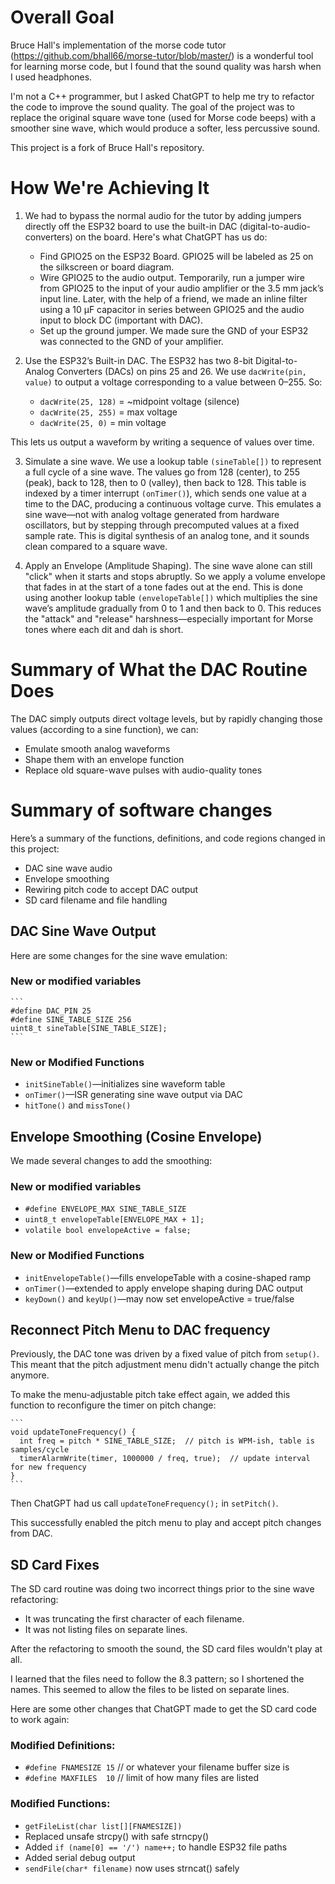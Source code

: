 # Overall Goal

Bruce Hall's implementation of the morse code tutor (https://github.com/bhall66/morse-tutor/blob/master/) is a wonderful tool for learning morse code, but I found that the sound 
quality was harsh when I used headphones.

I'm not a C++ programmer, but I asked ChatGPT to help me try to refactor the code to improve the sound quality. The goal of the project was to replace the original square wave 
tone (used for Morse code beeps) with a smoother sine wave, which would produce a softer, less percussive sound.

This project is a fork of Bruce Hall's repository.

# How We're Achieving It

1. We had to bypass the normal audio for the tutor by adding jumpers directly off the ESP32 board to use the built-in DAC (digital-to-audio-converters) on 
the board. Here's what ChatGPT has us do:

    * Find GPIO25 on the ESP32 Board. GPIO25 will be labeled as 25 on the silkscreen or board diagram.
    * Wire GPIO25 to the audio output. Temporarily, run a jumper wire from GPIO25 to the input of your audio amplifier or the 3.5 mm jack’s input line. Later, with the help of a friend, we made an inline filter using a 10 µF capacitor in series between GPIO25 and the audio input to block DC (important with DAC).
    * Set up the ground jumper. We made sure the GND of your ESP32 was connected to the GND of your amplifier.

2. Use the ESP32’s Built-in DAC. The ESP32 has two 8-bit Digital-to-Analog Converters (DACs) on pins 25 and 26. We use `dacWrite(pin, value)` to output a voltage corresponding to a value between 0–255.
So:

    * `dacWrite(25, 128)` = ~midpoint voltage (silence)
    * `dacWrite(25, 255)` = max voltage
    * `dacWrite(25, 0)` = min voltage

  This lets us output a waveform by writing a sequence of values over time.

3. Simulate a sine wave. We use a lookup table `(sineTable[])` to represent a full cycle of a sine wave. The values go from 128 (center), 
to 255 (peak), back to 128, then to 0 (valley), then back to 128. This table is indexed by a timer interrupt `(onTimer()`), 
which sends one value at a time to the DAC, producing a continuous voltage curve. This emulates a sine wave—not with analog voltage 
generated from hardware oscillators, but by stepping through precomputed values at a fixed sample rate. 
This is digital synthesis of an analog tone, and it sounds clean compared to a square wave.

4. Apply an Envelope (Amplitude Shaping). The sine wave alone can still "click" when it starts and stops abruptly. So we apply a volume envelope that fades 
in at the start of a tone fades out at the end. This is done using another lookup table `(envelopeTable[])` which multiplies the sine wave’s 
amplitude gradually from 0 to 1 and then back to 0. This reduces the "attack" and "release" harshness—especially important for Morse tones 
where each dit and dah is short.

# Summary of What the DAC Routine Does

The DAC simply outputs direct voltage levels, but by rapidly changing those values (according to a sine function), we can:

* Emulate smooth analog waveforms
* Shape them with an envelope function
* Replace old square-wave pulses with audio-quality tones

# Summary of software changes

Here’s a summary of the functions, definitions, and code regions changed in this project:

* DAC sine wave audio
* Envelope smoothing
* Rewiring pitch code to accept DAC output
* SD card filename and file handling

## DAC Sine Wave Output

Here are some changes for the sine wave emulation:

### New or modified variables

    ```
	#define DAC_PIN 25
	#define SINE_TABLE_SIZE 256
	uint8_t sineTable[SINE_TABLE_SIZE];
	```

### New or Modified Functions

* `initSineTable()`—initializes sine waveform table
* `onTimer()`—ISR generating sine wave output via DAC
* `hitTone()` and `missTone()`

## Envelope Smoothing (Cosine Envelope)

We made several changes to add the smoothing:

### New or modified variables

* `#define ENVELOPE_MAX SINE_TABLE_SIZE`
* `uint8_t envelopeTable[ENVELOPE_MAX + 1];`
* `volatile bool envelopeActive = false;`

### New or Modified Functions

* `initEnvelopeTable()`—fills envelopeTable with a cosine-shaped ramp
* `onTimer()`—extended to apply envelope shaping during DAC output
* `keyDown()` and `keyUp()`—may now set envelopeActive = true/false

## Reconnect Pitch Menu to DAC frequency

Previously, the DAC tone was driven by a fixed value of pitch from `setup()`. This meant that the pitch adjustment
menu didn't actually change the pitch anymore.

To make the menu-adjustable pitch take effect again, we added this function to reconfigure the timer on pitch change:

    ```
	void updateToneFrequency() {
	  int freq = pitch * SINE_TABLE_SIZE;  // pitch is WPM-ish, table is samples/cycle
	  timerAlarmWrite(timer, 1000000 / freq, true);  // update interval for new frequency
	}
	```
	
Then ChatGPT had us call `updateToneFrequency();` in `setPitch()`.

This successfully enabled the pitch menu to play and accept pitch changes from DAC.

## SD Card Fixes

The SD card routine was doing two incorrect things prior to the sine wave refactoring:

* It was truncating the first character of each filename.
* It was not listing files on separate lines.

After the refactoring to smooth the sound, the SD card files wouldn't play at all.

I learned that the files need to follow the 8.3 pattern; so I shortened the names. This seemed to 
allow the files to be listed on separate lines.

Here are some other changes that ChatGPT made to get the SD card code to work again:

### Modified Definitions:


* `#define FNAMESIZE 15`   // or whatever your filename buffer size is
* `#define MAXFILES  10`   // limit of how many files are listed

### Modified Functions:

* `getFileList(char list[][FNAMESIZE])`
* Replaced unsafe strcpy() with safe strncpy()
* Added `if (name[0] == '/') name++;` to handle ESP32 file paths
* Added serial debug output
* `sendFile(char* filename)` now uses strncat() safely
